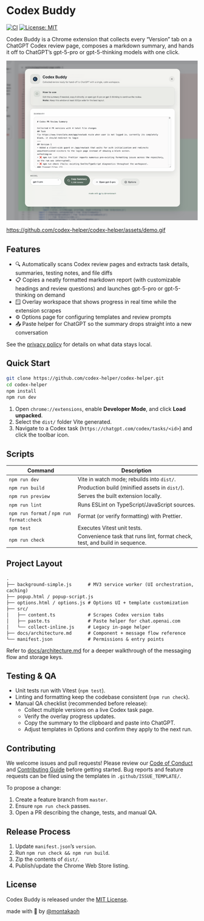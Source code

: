 # Codex Buddy

[![CI](https://github.com/codex-helper/codex-helper/actions/workflows/ci.yml/badge.svg)](https://github.com/codex-helper/codex-helper/actions/workflows/ci.yml)
[![License: MIT](https://img.shields.io/badge/License-MIT-yellow.svg)](./LICENSE)

Codex Buddy is a Chrome extension that collects every “Version” tab on a ChatGPT Codex review page, composes a markdown summary, and hands it off to ChatGPT’s gpt-5-pro or gpt-5-thinking models with one click.

![Codex Buddy overlay](./screenshot.png)

https://github.com/codex-helper/codex-helper/assets/demo.gif

## Features

- 🔍 Automatically scans Codex review pages and extracts task details, summaries, testing notes, and file diffs
- 📋 Copies a neatly formatted markdown report (with customizable headings and review questions) and launches gpt-5-pro or gpt-5-thinking on demand
- 🪟 Overlay workspace that shows progress in real time while the extension scrapes
- ⚙️ Options page for configuring templates and review prompts
- 📤 Paste helper for ChatGPT so the summary drops straight into a new conversation

See the [privacy policy](./PRIVACY.md) for details on what data stays local.

## Quick Start

```bash
git clone https://github.com/codex-helper/codex-helper.git
cd codex-helper
npm install
npm run dev
```

1. Open `chrome://extensions`, enable **Developer Mode**, and click **Load unpacked**.
2. Select the `dist/` folder Vite generated.
3. Navigate to a Codex task (`https://chatgpt.com/codex/tasks/<id>`) and click the toolbar icon.

## Scripts

| Command                                   | Description                                                                 |
| ----------------------------------------- | --------------------------------------------------------------------------- |
| `npm run dev`                             | Vite in watch mode; rebuilds into `dist/`.                                  |
| `npm run build`                           | Production build (minified assets in `dist/`).                              |
| `npm run preview`                         | Serves the built extension locally.                                         |
| `npm run lint`                            | Runs ESLint on TypeScript/JavaScript sources.                               |
| `npm run format` / `npm run format:check` | Format (or verify formatting) with Prettier.                                |
| `npm test`                                | Executes Vitest unit tests.                                                 |
| `npm run check`                           | Convenience task that runs lint, format check, test, and build in sequence. |

## Project Layout

```
.
├── background-simple.js      # MV3 service worker (UI orchestration, caching)
├── popup.html / popup-script.js
├── options.html / options.js # Options UI + template customization
├── src/
│   ├── content.ts            # Scrapes Codex version tabs
│   ├── paste.ts              # Paste helper for chat.openai.com
│   └── collect-inline.js     # Legacy in-page helper
├── docs/architecture.md      # Component + message flow reference
└── manifest.json             # Permissions & entry points
```

Refer to [docs/architecture.md](./docs/architecture.md) for a deeper walkthrough of the messaging flow and storage keys.

## Testing & QA

- Unit tests run with Vitest (`npm test`).
- Linting and formatting keep the codebase consistent (`npm run check`).
- Manual QA checklist (recommended before release):
  - Collect multiple versions on a live Codex task page.
  - Verify the overlay progress updates.
  - Copy the summary to the clipboard and paste into ChatGPT.
  - Adjust templates in Options and confirm they apply to the next run.

## Contributing

We welcome issues and pull requests! Please review our [Code of Conduct](./CODE_OF_CONDUCT.md) and [Contributing Guide](./CONTRIBUTING.md) before getting started. Bug reports and feature requests can be filed using the templates in `.github/ISSUE_TEMPLATE/`.

To propose a change:

1. Create a feature branch from `master`.
2. Ensure `npm run check` passes.
3. Open a PR describing the change, tests, and manual QA.

## Release Process

1. Update `manifest.json`’s `version`.
2. Run `npm run check && npm run build`.
3. Zip the contents of `dist/`.
4. Publish/update the Chrome Web Store listing.

## License

Codex Buddy is released under the [MIT License](./LICENSE).

made with 🤖 by [@montakaoh](https://x.com/montakaoh)
